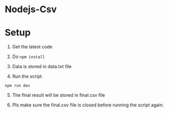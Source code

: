 # Nodejs-Csv 


# Setup

1. Get the latest code

2. Do `npm install`

3. Data is stored in data.txt file

4. Run the script

```
npm run dev
```

5. The final result will be stored in final.csv file

6. Pls make sure the final.csv file is closed before running the script again.

